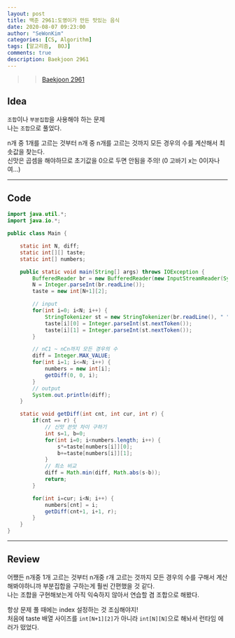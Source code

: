 ```yaml
---
layout: post
title: 백준 2961:도영이가 만든 맛있는 음식
date: 2020-08-07 09:23:00
author: "SeWonKim"
categories: [CS, Algorithm]
tags: [알고리즘,  BOJ]
comments: true
description: Baekjoon 2961
---
```


> > [Baekjoon 2961](https://www.acmicpc.net/problem/2961)

## Idea

`조합`이나 `부분집합`을 사용해야 하는 문제  
나는 `조합`으로 풀었다.

n개 중 1개를 고르는 것부터 n개 중 n개를 고르는 것까지 모든 경우의 수를 계산해서 최솟값을 찾는다.  
신맛은 곱셈을 해야하므로 초기값을 0으로 두면 안됨을 주의! (0 고바기 x는 0이자나여...)

---

## Code

```java
import java.util.*;
import java.io.*;

public class Main {

    static int N, diff;
    static int[][] taste;
    static int[] numbers;

    public static void main(String[] args) throws IOException {
        BufferedReader br = new BufferedReader(new InputStreamReader(System.in));
        N = Integer.parseInt(br.readLine());
        taste = new int[N+1][2];

        // input
        for(int i=0; i<N; i++) {
            StringTokenizer st = new StringTokenizer(br.readLine(), " ");
            taste[i][0] = Integer.parseInt(st.nextToken());
            taste[i][1] = Integer.parseInt(st.nextToken());
        }

        // nC1 ~ nCn까지 모든 경우의 수
        diff = Integer.MAX_VALUE;
        for(int i=1; i<=N; i++) {
            numbers = new int[i];
            getDiff(0, 0, i);
        }
        // output
        System.out.println(diff);
    }

    static void getDiff(int cnt, int cur, int r) {
        if(cnt == r) {
            // 신맛 쓴맛 차이 구하기
            int s=1, b=0;
            for(int i=0; i<numbers.length; i++) {
                s*=taste[numbers[i]][0];
                b+=taste[numbers[i]][1];
            }
            // 최소 비교
            diff = Math.min(diff, Math.abs(s-b));
            return;
        }

        for(int i=cur; i<N; i++) {
            numbers[cnt] = i;
            getDiff(cnt+1, i+1, r);
        }
    }
}
```

---

## Review

어쨌든 n개중 1개 고르는 것부터 n개중 r개 고르는 것까지 모든 경우의 수를 구해서 계산해봐야하니까 부분집합을 구하는게 훨씬 간편했을 것 같다.  
나는 조합을 구현해보는게 아직 익숙하지 않아서 연습할 겸 조합으로 해봤다.

항상 문제 풀 때에는 index 설정하는 것 조심해야지!  
처음에 taste 배열 사이즈를 `int[N+1][2]`가 아니라 `int[N][N]`으로 해놔서 런타임 에러가 떴었다.

